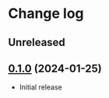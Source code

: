 # Change log

## Unreleased

## [0.1.0](https://m15a/purescript-chalk/tree/v0.1.0) (2024-01-25)

- Initial release
